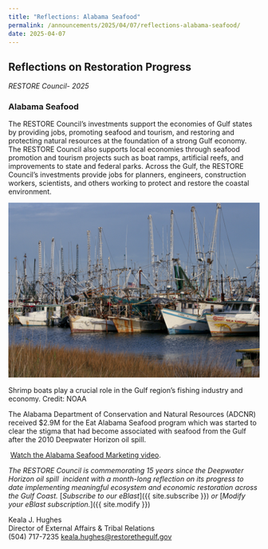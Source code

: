 ```yaml
---
title: "Reflections: Alabama Seafood"
permalink: /announcements/2025/04/07/reflections-alabama-seafood/
date: 2025-04-07
---
```


## Reflections on Restoration Progress

_RESTORE Council- 2025_

### Alabama Seafood

The RESTORE Council’s investments support the economies of Gulf states by providing jobs, promoting seafood and tourism, and restoring and protecting natural resources at the foundation of a strong Gulf economy. The RESTORE Council also supports local economies through seafood promotion and tourism projects such as boat ramps, artificial reefs, and improvements to state and federal parks. Across the Gulf, the RESTORE Council’s investments provide jobs for planners, engineers, construction workers, scientists, and others working to protect and restore the coastal environment.

![Shrimp boats](/img/PRDFT-shrimp_boats.jpg-20150624.jpg)

Shrimp boats play a crucial role in the Gulf region’s fishing industry and economy. Credit: NOAA

The Alabama Department of Conservation and Natural Resources (ADCNR) received $2.9M for the Eat Alabama Seafood program which was started to clear the stigma that had become associated with seafood from the Gulf after the 2010 Deepwater Horizon oil spill.

 [Watch the Alabama Seafood Marketing video](https://eatalabamaseafood.com/index.html).

*The RESTORE Council is commemorating 15 years since the Deepwater Horizon oil spill  incident with a month-long reflection on its progress to date implementing meaningful ecosystem and economic restoration across the Gulf Coast.* [_Subscribe to our eBlast_]({{ site.subscribe }}) *or* [_Modify your eBlast subscription._]({{ site.modify }})

Keala J. Hughes  
Director of External Affairs & Tribal Relations  
(504) 717-7235
keala.hughes@restorethegulf.gov
